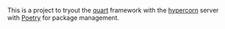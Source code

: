 This is a project to tryout the [quart](https://github.com/pallets/quart) framework with the [hypercorn](https://github.com/pgjones/hypercorn) server with [Poetry](https://github.com/python-poetry/poetry) for package management.